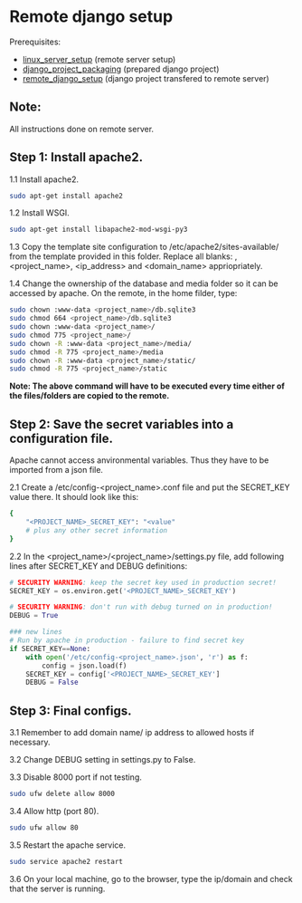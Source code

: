 # Remote django setup

Prerequisites:

- [linux_server_setup](../linux_server_setup/) (remote server setup)
- [django_project_packaging](../django_project_packaging) (prepared django project)
- [remote_django_setup](../django_project_packaging) (django project transfered to remote server)

## Note:

All instructions done on remote server.


## Step 1: Install apache2.

1.1 Install apache2.

```bash
sudo apt-get install apache2
```

1.2 Install WSGI.

```bash
sudo apt-get install libapache2-mod-wsgi-py3
```

1.3 Copy the template site configuration to /etc/apache2/sites-available/ from the template provided in this folder. Replace all blanks: <username>, <project_name>, <ip_address> and <domain_name> appriopriately. 

1.4 Change the ownership of the database and media folder so it can be accessed by apache. On the remote, in the home filder, type:

```bash
sudo chown :www-data <project_name>/db.sqlite3
sudo chmod 664 <project_name>/db.sqlite3
sudo chown :www-data <project_name>/
sudo chmod 775 <project_name>/
sudo chown -R :www-data <project_name>/media/
sudo chmod -R 775 <project_name>/media
sudo chown -R :www-data <project_name>/static/
sudo chmod -R 775 <project_name>/static
```

**Note: The above command will have to be executed every time either of the files/folders are copied to the remote.**


## Step 2: Save the secret variables into a configuration file.

Apache cannot access anvironmental variables. Thus they have to be imported from a json file.

2.1 Create a /etc/config-<project_name>.conf file and put the SECRET_KEY value there. It should look like this:


```bash
{
    "<PROJECT_NAME>_SECRET_KEY": "<value"
    # plus any other secret information
}
```

2.2 In the <project_name>/<project_name>/settings.py file, add following lines after SECRET_KEY and DEBUG definitions:

```python
# SECURITY WARNING: keep the secret key used in production secret!
SECRET_KEY = os.environ.get('<PROJECT_NAME>_SECRET_KEY')

# SECURITY WARNING: don't run with debug turned on in production!
DEBUG = True

### new lines
# Run by apache in production - failure to find secret key
if SECRET_KEY==None:
    with open('/etc/config-<project_name>.json', 'r') as f:
        config = json.load(f)
    SECRET_KEY = config['<PROJECT_NAME>_SECRET_KEY']
    DEBUG = False
```

## Step 3: Final configs.

3.1 Remember to add domain name/ ip address to allowed hosts if necessary.

3.2 Change DEBUG setting in settings.py to False.

3.3 Disable 8000 port if not testing.

```bash
sudo ufw delete allow 8000
```

3.4 Allow http (port 80).

```bash
sudo ufw allow 80
```

3.5 Restart the apache service.

```bash
sudo service apache2 restart
```

3.6 On your local machine, go to the browser, type the ip/domain and check that the server is running.
